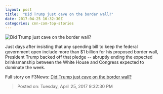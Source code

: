 ```yaml
---
layout: post
title:  "Did Trump just cave on the border wall?"
date: 2017-04-25 16:32:30Z
categories: cnn-com-top-stories
---
```


![Did Trump just cave on the border wall?](http://i2.cdn.cnn.com/cnnnext/dam/assets/170424155818-trump-at-carrier-super-tease.jpg)

Just days after insisting that any spending bill to keep the federal government open include more than $1 billion for his proposed border wall, President Trump backed off that pledge -- abruptly ending the expected brinksmanship between the White House and Congress expected to dominate the week.


Full story on F3News: [Did Trump just cave on the border wall?](http://www.f3nws.com/n/DvaZPG)

> Posted on: Tuesday, April 25, 2017 9:32:30 PM

